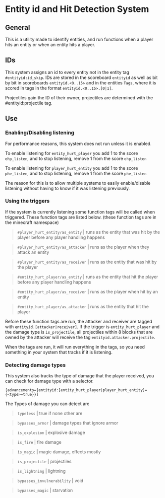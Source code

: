 # Entity id and Hit Detection System

## General 
This is a utility made to identify entities, and run functions when a player hits an entity or when an entity hits a player.

## IDs
This system assigns an id to every entity not in the entity tag `#entityid:id_skip`. IDs are stored in the scoreboard `entityid` as well as bit by bit in scoreboards `entityid.<0..15>` and in the entities `Tags`, where it is scored in tags in the format `entityid.<0..15>.[0|1]`. 

Projectiles gain the ID of their owner, projectiles are determined with the #entityid:projectile tag. 

## Use

### Enabling/Disabling listening
For performance reasons, this system does not run unless it is enabled. 

To enable listening for `entity_hurt_player` you add 1 to the score `ehp_listen`, and to stop listening, remove 1 from the score `ehp_listen`

To enable listening for `player_hurt_entity` you add 1 to the score `phe_listen`, and to stop listening, remove 1 from the score `phe_listen`

The reason for this is to allow multiple systems to easily enable/disable listening without having to know if it was listening previously. 

### Using the triggers
If the system is currently listening some function tags will be called when triggered. These function tags are listed below. (these function tags are in the minecraft namespace)

> `#player_hurt_entity/as_entity`	| runs as the entity that was hit by the player before any player handling happens

> `#player_hurt_entity/as_attacker`	| runs as the player when they attack an entity

> `#player_hurt_entity/as_receiver`	| runs as the entity that was hit by the player

> `#entity_hurt_player/as_entity`	| runs as the entity that hit the player before any player handling happens

> `#entity_hurt_player/as_receiver`	| runs as the player when hit by an entity

> `#entity_hurt_player/as_attacker`	| runs as the entity that hit the player

Before these function tags are run, the attacker and receiver are tagged with `entityid.[attacker|receiver]`. If the trigger is `entity_hurt_player` and the damage type is `is_projectile`, all projectiles within 8 blocks that are owned by the attacker will receive the tag `entityid.attacker.projectile`.

When the tags are run, it will run everything in the tags, so you need something in your system that tracks if it is listening.

### Detecting damage types

This system also tracks the type of damage that the player received, you can check for damage type with a selector.

`[advancements={entityid:[entity_hurt_player|player_hurt_entity]={<type>=true}}]`

The Types of damage you can detect are 

> `typeless` | true if none other are

> `bypasses_armor` | damage types that ignore armor
  
> `is_explosion` | explosive damage
  
> `is_fire` | fire damage
  
> `is_magic` | magic damage, effects mostly
  
> `is_projectile` | projectiles 
  
> `is_lightning` | lightning
  
> `bypasses_invulnerability` | void
  
> `bypasses_magic` | starvation
